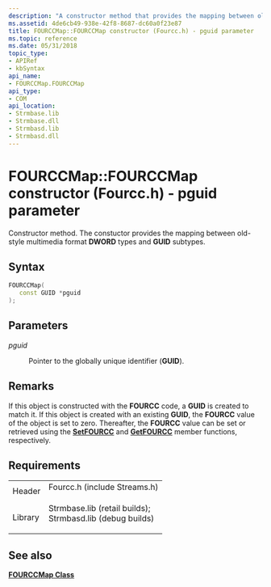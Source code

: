 ```yaml
---
description: "A constructor method that provides the mapping between old-style multimedia format DWORD types and GUID subtypes. This method uses the 'pguid' parameter."
ms.assetid: 4de6cb49-938e-42f8-8687-dc60a0f23e87
title: FOURCCMap::FOURCCMap constructor (Fourcc.h) - pguid parameter
ms.topic: reference
ms.date: 05/31/2018
topic_type: 
- APIRef
- kbSyntax
api_name: 
- FOURCCMap.FOURCCMap
api_type: 
- COM
api_location: 
- Strmbase.lib
- Strmbase.dll
- Strmbasd.lib
- Strmbasd.dll
---
```


# FOURCCMap::FOURCCMap constructor (Fourcc.h) - pguid parameter

Constructor method. The constuctor provides the mapping between old-style multimedia format **DWORD** types and **GUID** subtypes.

## Syntax


```C++
FOURCCMap(
   const GUID *pguid
);
```



## Parameters

<dl> <dt>

*pguid* 
</dt> <dd>

Pointer to the globally unique identifier (**GUID**).

</dd> </dl>

## Remarks

If this object is constructed with the **FOURCC** code, a **GUID** is created to match it. If this object is created with an existing **GUID**, the **FOURCC** value of the object is set to zero. Thereafter, the **FOURCC** value can be set or retrieved using the [**SetFOURCC**](fourccmap-setfourcc.md) and [**GetFOURCC**](fourccmap-getfourcc.md) member functions, respectively.

## Requirements



|                    |                                                                                                                                                                                            |
|--------------------|--------------------------------------------------------------------------------------------------------------------------------------------------------------------------------------------|
| Header<br/>  | <dl> <dt>Fourcc.h (include Streams.h)</dt> </dl>                                                                                    |
| Library<br/> | <dl> <dt>Strmbase.lib (retail builds); </dt> <dt>Strmbasd.lib (debug builds)</dt> </dl> |



## See also

<dl> <dt>

[**FOURCCMap Class**](fourccmap.md)
</dt> </dl>

 

 




